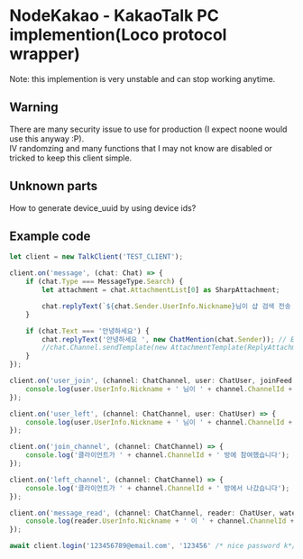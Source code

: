 # NodeKakao - KakaoTalk PC implemention(Loco protocol wrapper)

Note: this implemention is very unstable and can stop working anytime.

## Warning

There are many security issue to use for production (I expect noone would use this anyway :P).  
IV randomzing and many functions that I may not know are disabled or tricked to keep this client simple.

## Unknown parts

How to generate device_uuid by using device ids?

## Example code

```javascript
let client = new TalkClient('TEST_CLIENT');

client.on('message', (chat: Chat) => {
    if (chat.Type === MessageType.Search) {
        let attachment = chat.AttachmentList[0] as SharpAttachment;

        chat.replyText(`${chat.Sender.UserInfo.Nickname}님이 샵 검색 전송 ${attachment.Question}. 리다이렉트 경로: ${attachment.RedirectURL}`);
    }

    if (chat.Text === '안녕하세요') {
        chat.replyText('안녕하세요 ', new ChatMention(chat.Sender)); // Ex) 안녕하세요 @storycraft
        //chat.Channel.sendTemplate(new AttachmentTemplate(ReplyAttachment.fromChat(chat), '안녕하세요')); // 답장형식
    }
});

client.on('user_join', (channel: ChatChannel, user: ChatUser, joinFeed: chatFeed) => {
    console.log(user.UserInfo.Nickname + ' 님이 ' + channel.ChannelId + ' 방에 참여했습니다.');
});

client.on('user_left', (channel: ChatChannel, user: ChatUser) => {
    console.log(user.UserInfo.Nickname + ' 님이 ' + channel.ChannelId + ' 방에서 나갔습니다.');
});

client.on('join_channel', (channel: ChatChannel) => {
    console.log('클라이언트가 ' + channel.ChannelId + ' 방에 참여했습니다');
});

client.on('left_channel', (channel: ChatChannel) => {
    console.log('클라이언트가 ' + channel.ChannelId + ' 방에서 나갔습니다');
});

client.on('message_read', (channel: ChatChannel, reader: ChatUser, watermark: Long) => {
    console.log(reader.UserInfo.Nickname + ' 이 ' + channel.ChannelId + ' 방의 글을 읽었습니다. 워터마크: ' + watermark);
});

await client.login('123456789@email.com', '123456' /* nice password k*/, 'random base64 device id');
```
